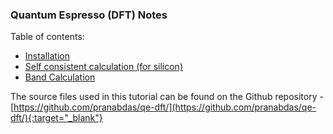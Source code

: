 ### Quantum Espresso (DFT) Notes

Table of contents:  

+ [Installation](install.md)
+ [Self consistent calculation (for silicon)](scf.md)
+ [Band Calculation](band.md)

The source files used in this tutorial can be found on the Github repository - [https://github.com/pranabdas/qe-dft/](https://github.com/pranabdas/qe-dft/){:target="_blank"}
